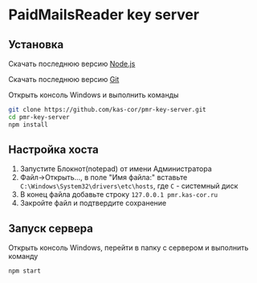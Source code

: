 # PaidMailsReader key server

## Установка

Скачать последнюю версию [Node.js](https://nodejs.org/ru/)

Скачать последнюю версию [Git](https://git-scm.com/)

Открыть консоль Windows и выполнить команды

```bash
git clone https://github.com/kas-cor/pmr-key-server.git
cd pmr-key-server
npm install
```

## Настройка хоста

1. Запустите Блокнот(notepad) от имени Администратора
2. Файл->Открыть..., в поле "Имя файла:" вставьте `C:\Windows\System32\drivers\etc\hosts`, где `C` - системный диск
3. В конец файла добавьте строку `127.0.0.1 pmr.kas-cor.ru`
4. Закройте файл и подтвердите сохранение

## Запуск сервера

Открыть консоль Windows, перейти в папку с сервером и выполнить команду

```bash
npm start
```
